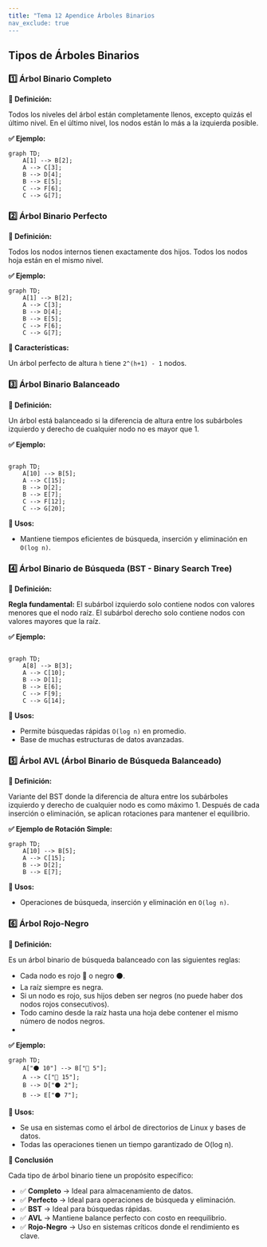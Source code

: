 ```yaml
---
title: "Tema 12 Apendice Árboles Binarios
nav_exclude: true
---
```

## Tipos de Árboles Binarios

### 1️⃣ Árbol Binario Completo

**📌 Definición:**

Todos los niveles del árbol están completamente llenos, excepto quizás el último nivel.
En el último nivel, los nodos están lo más a la izquierda posible.

**✅ Ejemplo:**
```mermaid
graph TD;
    A[1] --> B[2];
    A --> C[3];
    B --> D[4];
    B --> E[5];
    C --> F[6];
    C --> G[7];
```

### 2️⃣ Árbol Binario Perfecto

**📌 Definición:**

Todos los nodos internos tienen exactamente dos hijos.
Todos los nodos hoja están en el mismo nivel.

**✅ Ejemplo:**
```mermaid
graph TD;
    A[1] --> B[2];
    A --> C[3];
    B --> D[4];
    B --> E[5];
    C --> F[6];
    C --> G[7];
```

**📌 Características:**

Un árbol perfecto de altura `h` tiene `2^(h+1) - 1` nodos.


### 3️⃣ Árbol Binario Balanceado
**📌 Definición:**

Un árbol está balanceado si la diferencia de altura entre los subárboles izquierdo y derecho de cualquier nodo no es mayor que 1.

**✅ Ejemplo:**
```mermaid

graph TD;
    A[10] --> B[5];
    A --> C[15];
    B --> D[2];
    B --> E[7];
    C --> F[12];
    C --> G[20];
```
**📌 Usos:**

- Mantiene tiempos eficientes de búsqueda, inserción y eliminación en `O(log n)`.


### 4️⃣ Árbol Binario de Búsqueda (BST - Binary Search Tree)
**📌 Definición:**

**Regla fundamental:**
El subárbol izquierdo solo contiene nodos con valores menores que el nodo raíz.
El subárbol derecho solo contiene nodos con valores mayores que la raíz.

**✅ Ejemplo:**
```mermaid

graph TD;
    A[8] --> B[3];
    A --> C[10];
    B --> D[1];
    B --> E[6];
    C --> F[9];
    C --> G[14];
```
**📌 Usos:**

- Permite búsquedas rápidas `O(log n)` en promedio.
- Base de muchas estructuras de datos avanzadas.


### 5️⃣ Árbol AVL (Árbol Binario de Búsqueda Balanceado)
**📌 Definición:**

Variante del BST donde la diferencia de altura entre los subárboles izquierdo y derecho de cualquier nodo es como máximo 1.
Después de cada inserción o eliminación, se aplican rotaciones para mantener el equilibrio.

**✅ Ejemplo de Rotación Simple:**
```mermaid
graph TD;
    A[10] --> B[5];
    A --> C[15];
    B --> D[2];
    B --> E[7];
```

**📌 Usos:**

- Operaciones de búsqueda, inserción y eliminación en `O(log n)`.

### 6️⃣ Árbol Rojo-Negro
**📌 Definición:**

Es un árbol binario de búsqueda balanceado con las siguientes reglas:
- Cada nodo es rojo 🔴 o negro ⚫.
- La raíz siempre es negra.
- Si un nodo es rojo, sus hijos deben ser negros (no puede haber dos nodos rojos consecutivos).
- Todo camino desde la raíz hasta una hoja debe contener el mismo número de nodos negros.
- 
**✅ Ejemplo:**
```mermaid
graph TD;
    A["⚫ 10"] --> B["🔴 5"];
    A --> C["🔴 15"];
    B --> D["⚫ 2"];
    B --> E["⚫ 7"];
```

**📌 Usos:**

- Se usa en sistemas como el árbol de directorios de Linux y bases de datos.
- Todas las operaciones tienen un tiempo garantizado de O(log n).

**🚀 Conclusión**

Cada tipo de árbol binario tiene un propósito específico:
- ✅ **Completo** → Ideal para almacenamiento de datos.
- ✅ **Perfecto** → Ideal para operaciones de búsqueda y eliminación.
- ✅ **BST** → Ideal para búsquedas rápidas.
- ✅ **AVL** → Mantiene balance perfecto con costo en reequilibrio.
- ✅ **Rojo-Negro** → Uso en sistemas críticos donde el rendimiento es clave.